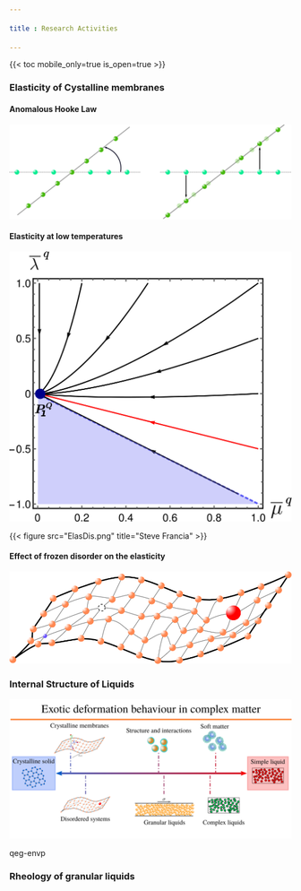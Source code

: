 ```yaml
---

title : Research Activities

---
```


{{< toc mobile_only=true is_open=true >}}

### Elasticity of Cystalline membranes

#### Anomalous Hooke Law

![Titre](/static/uploads/RotMix.png)

#### Elasticity at low temperatures

![Test](/static/uploads/QDiag.png)

{{< figure src="ElasDis.png" title="Steve Francia" >}}

#### Effect of frozen disorder on the elasticity

![jwfo](ElasDis.png)

### Internal Structure of Liquids

![jwfwfo](/static/uploads/recap.png)

qeg-envp

### Rheology of granular liquids
